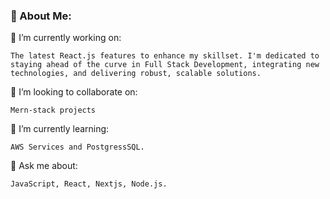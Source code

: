 ### 💫 About Me:

🔭 I’m currently working on:

    The latest React.js features to enhance my skillset. I'm dedicated to staying ahead of the curve in Full Stack Development, integrating new technologies, and delivering robust, scalable solutions.

👯 I’m looking to collaborate on:
   
    Mern-stack projects

🌱 I’m currently learning:
    
    AWS Services and PostgressSQL.

💬 Ask me about:

    JavaScript, React, Nextjs, Node.js.



  

<!---
AkshatDev2002/AkshatDev2002 is a ✨ special ✨ repository because its `README.md` (this file) appears on your GitHub profile.
You can click the Preview link to take a look at your changes.
--->
